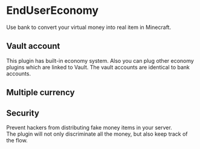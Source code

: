 # EndUserEconomy
Use bank to convert your virtual money into real item in Minecraft.

## Vault account
This plugin has built-in economy system. Also you can plug other economy plugins which are linked to Vault.
The vault accounts are identical to bank accounts.

## Multiple currency

## Security
Prevent hackers from distributing fake money items in your server.  
The plugin will not only discriminate all the money, but also keep track of the flow.
